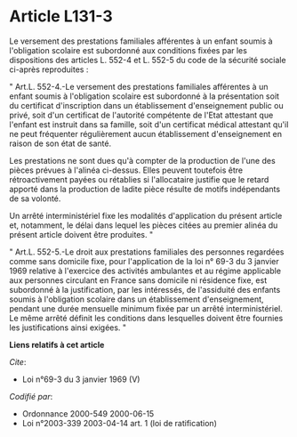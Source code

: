 # Article L131-3

Le versement des prestations familiales afférentes à un enfant soumis à l'obligation scolaire est subordonné aux conditions
fixées par les dispositions des articles L. 552-4 et L. 552-5 du code de la sécurité sociale ci-après reproduites : 

" Art.L. 552-4.-Le versement des prestations familiales afférentes à un enfant soumis à l'obligation scolaire est subordonné
à la présentation soit du certificat d'inscription dans un établissement d'enseignement public ou privé, soit d'un certificat
de l'autorité compétente de l'Etat attestant que l'enfant est instruit dans sa famille, soit d'un certificat médical
attestant qu'il ne peut fréquenter régulièrement aucun établissement d'enseignement en raison de son état de santé. 

Les prestations ne sont dues qu'à compter de la production de l'une des pièces prévues à l'alinéa ci-dessus. Elles peuvent
toutefois être rétroactivement payées ou rétablies si l'allocataire justifie que le retard apporté dans la production de
ladite pièce résulte de motifs indépendants de sa volonté. 

Un arrêté interministériel fixe les modalités d'application du présent article et, notamment, le délai dans lequel les pièces
citées au premier alinéa du présent article doivent être produites. " 

" Art.L. 552-5.-Le droit aux prestations familiales des personnes regardées comme sans domicile fixe, pour l'application de
la loi n° 69-3 du 3 janvier 1969 relative à l'exercice des activités ambulantes et au régime applicable aux personnes
circulant en France sans domicile ni résidence fixe, est subordonné à la justification, par les intéressés, de l'assiduité
des enfants soumis à l'obligation scolaire dans un établissement d'enseignement, pendant une durée mensuelle minimum fixée
par un arrêté interministériel. Le même arrêté définit les conditions dans lesquelles doivent être fournies les
justifications ainsi exigées. "

**Liens relatifs à cet article**

_Cite_:

  - Loi n°69-3 du 3 janvier 1969 (V)

_Codifié par_:

  - Ordonnance 2000-549 2000-06-15
  - Loi n°2003-339 2003-04-14 art. 1 (loi de ratification)
